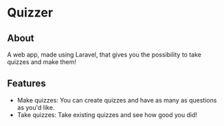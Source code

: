 # Quizzer

## About
A web app, made using Laravel, that gives you the possibility to take quizzes and make them!
## Features
* Make quizzes: You can create quizzes and have as many as questions as you'd like.
* Take quizzes: Take existing quizzes and see how good you did!